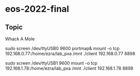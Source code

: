 # eos-2022-final

## Topic
Whack A Mole

sudo screen /dev/ttyUSB0 9600
portmap&
mount -o tcp 192.168.0.77:/home/ezra/lab_pxa /mnt
./client 192.168.0.77 8898

sudo screen /dev/ttyUSB1 9600
mount -o tcp 192.168.1.78:/home/ezra/lab_pxa /mnt
./client 192.168.1.78 8898
